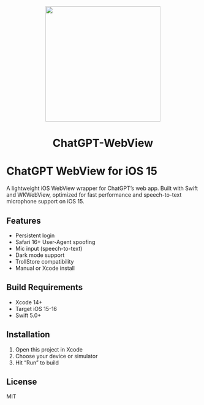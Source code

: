 <div align="center">
             <img src="ChatGPTWebView/ChatGPTWebView/appstore.png" width="300" />
             <h1>ChatGPT-WebView</h1>
</div>

# ChatGPT WebView for iOS 15

A lightweight iOS WebView wrapper for ChatGPT’s web app. Built with Swift and WKWebView, optimized for fast performance and speech-to-text microphone support on iOS 15.

## Features
- Persistent login
- Safari 16+ User-Agent spoofing
- Mic input (speech-to-text)
- Dark mode support
- TrollStore compatibility
- Manual or Xcode install

## Build Requirements
- Xcode 14+
- Target iOS 15-16
- Swift 5.0+

## Installation
1. Open this project in Xcode
2. Choose your device or simulator
3. Hit “Run” to build

## License
MIT
